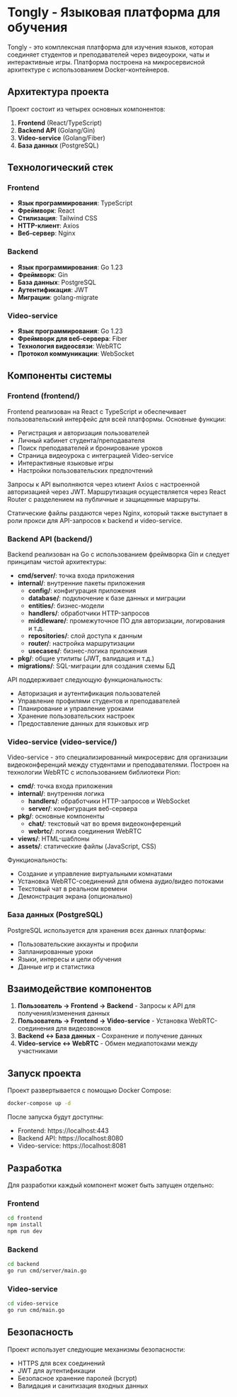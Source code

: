 # Tongly - Языковая платформа для обучения

Tongly - это комплексная платформа для изучения языков, которая соединяет студентов и преподавателей через видеоуроки, чаты и интерактивные игры. Платформа построена на микросервисной архитектуре с использованием Docker-контейнеров.

## Архитектура проекта

Проект состоит из четырех основных компонентов:

1. **Frontend** (React/TypeScript)
2. **Backend API** (Golang/Gin)
3. **Video-service** (Golang/Fiber)
4. **База данных** (PostgreSQL)


## Технологический стек

### Frontend
- **Язык программирования**: TypeScript
- **Фреймворк**: React
- **Стилизация**: Tailwind CSS
- **HTTP-клиент**: Axios
- **Веб-сервер**: Nginx

### Backend
- **Язык программирования**: Go 1.23
- **Фреймворк**: Gin
- **База данных**: PostgreSQL
- **Аутентификация**: JWT
- **Миграции**: golang-migrate

### Video-service
- **Язык программирования**: Go 1.23
- **Фреймворк для веб-сервера**: Fiber
- **Технология видеосвязи**: WebRTC 
- **Протокол коммуникации**: WebSocket

## Компоненты системы

### Frontend (frontend/)

Frontend реализован на React с TypeScript и обеспечивает пользовательский интерфейс для всей платформы. Основные функции:

- Регистрация и авторизация пользователей
- Личный кабинет студента/преподавателя
- Поиск преподавателей и бронирование уроков
- Страница видеоурока с интеграцией Video-service
- Интерактивные языковые игры
- Настройки пользовательских предпочтений

Запросы к API выполняются через клиент Axios с настроенной авторизацией через JWT. Маршрутизация осуществляется через React Router с разделением на публичные и защищенные маршруты.

Статические файлы раздаются через Nginx, который также выступает в роли прокси для API-запросов к backend и video-service.

### Backend API (backend/)

Backend реализован на Go с использованием фреймворка Gin и следует принципам чистой архитектуры:

- **cmd/server/**: точка входа приложения
- **internal/**: внутренние пакеты приложения
  - **config/**: конфигурация приложения
  - **database/**: подключение к базе данных и миграции
  - **entities/**: бизнес-модели
  - **handlers/**: обработчики HTTP-запросов
  - **middleware/**: промежуточное ПО для авторизации, логирования и т.д.
  - **repositories/**: слой доступа к данным
  - **router/**: настройка маршрутизации
  - **usecases/**: бизнес-логика приложения
- **pkg/**: общие утилиты (JWT, валидация и т.д.)
- **migrations/**: SQL-миграции для создания схемы БД

API поддерживает следующую функциональность:
- Авторизация и аутентификация пользователей
- Управление профилями студентов и преподавателей
- Планирование и управление уроками
- Хранение пользовательских настроек
- Предоставление данных для языковых игр

### Video-service (video-service/)

Video-service - это специализированный микросервис для организации видеоконференций между студентами и преподавателями. Построен на технологии WebRTC с использованием библиотеки Pion:

- **cmd/**: точка входа приложения
- **internal/**: внутренняя логика
  - **handlers/**: обработчики HTTP-запросов и WebSocket
  - **server/**: конфигурация веб-сервера
- **pkg/**: основные компоненты
  - **chat/**: текстовый чат во время видеоконференций
  - **webrtc/**: логика соединения WebRTC
- **views/**: HTML-шаблоны
- **assets/**: статические файлы (JavaScript, CSS)

Функциональность:
- Создание и управление виртуальными комнатами
- Установка WebRTC-соединений для обмена аудио/видео потоками
- Текстовый чат в реальном времени
- Демонстрация экрана (опционально)

### База данных (PostgreSQL)

PostgreSQL используется для хранения всех данных платформы:
- Пользовательские аккаунты и профили
- Запланированные уроки
- Языки, интересы и цели обучения
- Данные игр и статистика

## Взаимодействие компонентов

1. **Пользователь → Frontend → Backend** - Запросы к API для получения/изменения данных
2. **Пользователь → Frontend → Video-service** - Установка WebRTC-соединения для видеозвонков
3. **Backend ↔ База данных** - Сохранение и получение данных
4. **Video-service ↔ WebRTC** - Обмен медиапотоками между участниками

## Запуск проекта

Проект развертывается с помощью Docker Compose:

```bash
docker-compose up -d
```

После запуска будут доступны:
- Frontend: https://localhost:443
- Backend API: https://localhost:8080
- Video-service: https://localhost:8081

## Разработка

Для разработки каждый компонент может быть запущен отдельно:

### Frontend
```bash
cd frontend
npm install
npm run dev
```

### Backend
```bash
cd backend
go run cmd/server/main.go
```

### Video-service
```bash
cd video-service
go run cmd/main.go
```

## Безопасность

Проект использует следующие механизмы безопасности:
- HTTPS для всех соединений
- JWT для аутентификации
- Безопасное хранение паролей (bcrypt)
- Валидация и санитизация входных данных


